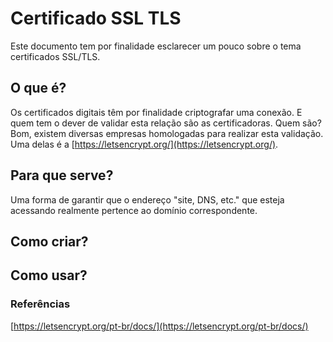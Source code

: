 # Certificado SSL TLS

Este documento tem por finalidade esclarecer um pouco sobre o tema certificados SSL/TLS.


## O que é? 
Os certificados digitais têm por finalidade criptografar uma conexão.
E quem tem o dever de validar esta relação são as certificadoras. Quem são? Bom, existem diversas empresas homologadas para realizar esta validação.
Uma delas é a [https://letsencrypt.org/](https://letsencrypt.org/).

## Para que serve?
Uma forma de garantir que o endereço "site, DNS, etc." que esteja acessando realmente pertence ao domínio correspondente.

## Como criar?


## Como usar?





### Referências
[https://letsencrypt.org/pt-br/docs/](https://letsencrypt.org/pt-br/docs/)
